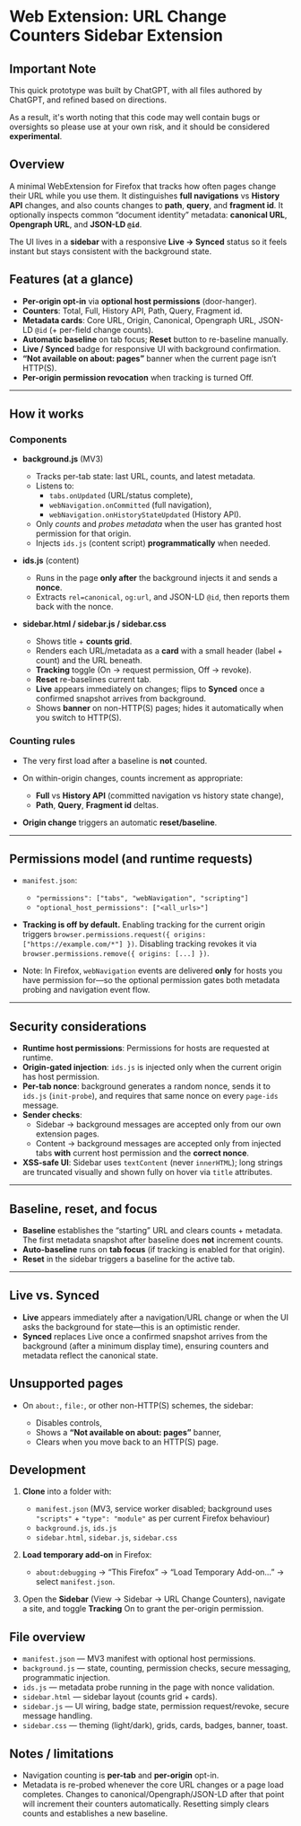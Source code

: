 # Web Extension: URL Change Counters Sidebar Extension

## Important Note

This quick prototype was built by ChatGPT, with all files authored by ChatGPT, and refined based on directions.

As a result, it's worth noting that this code may well contain bugs or oversights so please use at your own risk, and it should be considered **experimental**.


## Overview

A minimal WebExtension for Firefox that tracks how often pages change their URL while you use them. It distinguishes **full navigations** vs **History API** changes, and also counts changes to **path**, **query**, and **fragment id**. It optionally inspects common “document identity” metadata: **canonical URL**, **Opengraph URL**, and **JSON-LD `@id`**.

The UI lives in a **sidebar** with a responsive **Live → Synced** status so it feels instant but stays consistent with the background state.


## Features (at a glance)

* **Per-origin opt-in** via **optional host permissions** (door-hanger).
* **Counters**: Total, Full, History API, Path, Query, Fragment id.
* **Metadata cards**: Core URL, Origin, Canonical, Opengraph URL, JSON-LD `@id` (+ per-field change counts).
* **Automatic baseline** on tab focus; **Reset** button to re-baseline manually.
* **Live / Synced** badge for responsive UI with background confirmation.
* **“Not available on about: pages”** banner when the current page isn’t HTTP(S).
* **Per-origin permission revocation** when tracking is turned Off.

---

## How it works

### Components

* **background.js** (MV3)

  * Tracks per-tab state: last URL, counts, and latest metadata.
  * Listens to:
    * `tabs.onUpdated` (URL/status complete),
    * `webNavigation.onCommitted` (full navigation),
    * `webNavigation.onHistoryStateUpdated` (History API).
  * Only *counts* and *probes metadata* when the user has granted host permission for that origin.
  * Injects `ids.js` (content script) **programmatically** when needed.

* **ids.js** (content)

  * Runs in the page **only after** the background injects it and sends a **nonce**.
  * Extracts `rel=canonical`, `og:url`, and JSON-LD `@id`, then reports them back with the nonce.

* **sidebar.html / sidebar.js / sidebar.css**

  * Shows title + **counts grid**.
  * Renders each URL/metadata as a **card** with a small header (label + count) and the URL beneath.
  * **Tracking** toggle (On → request permission, Off → revoke).
  * **Reset** re-baselines current tab.
  * **Live** appears immediately on changes; flips to **Synced** once a confirmed snapshot arrives from background.
  * Shows **banner** on non-HTTP(S) pages; hides it automatically when you switch to HTTP(S).

### Counting rules

* The very first load after a baseline is **not** counted.
* On within-origin changes, counts increment as appropriate:

  * **Full** vs **History API** (committed navigation vs history state change),
  * **Path**, **Query**, **Fragment id** deltas.
* **Origin change** triggers an automatic **reset/baseline**.

---

## Permissions model (and runtime requests)

* `manifest.json`:

  * `"permissions": ["tabs", "webNavigation", "scripting"]`
  * `"optional_host_permissions": ["<all_urls>"]`
* **Tracking is off by default.**
  Enabling tracking for the current origin triggers `browser.permissions.request({ origins: ["https://example.com/*"] })`.
  Disabling tracking revokes it via `browser.permissions.remove({ origins: [...] })`.
* Note: In Firefox, `webNavigation` events are delivered **only** for hosts you have permission for—so the optional permission gates both metadata probing and navigation event flow.

---

## Security considerations

* **Runtime host permissions**: Permissions for hosts are requested at runtime.
* **Origin-gated injection**: `ids.js` is injected only when the current origin has host permission.
* **Per-tab nonce**: background generates a random nonce, sends it to `ids.js` (`init-probe`), and requires that same nonce on every `page-ids` message.
* **Sender checks**:
  * Sidebar → background messages are accepted only from our own extension pages.
  * Content → background messages are accepted only from injected tabs **with** current host permission and the **correct nonce**.
* **XSS-safe UI**: Sidebar uses `textContent` (never `innerHTML`); long strings are truncated visually and shown fully on hover via `title` attributes.

---

## Baseline, reset, and focus

* **Baseline** establishes the “starting” URL and clears counts + metadata. The first metadata snapshot after baseline does **not** increment counts.
* **Auto-baseline** runs on **tab focus** (if tracking is enabled for that origin).
* **Reset** in the sidebar triggers a baseline for the active tab.

---

## Live vs. Synced

* **Live** appears immediately after a navigation/URL change or when the UI asks the background for state—this is an optimistic render.
* **Synced** replaces Live once a confirmed snapshot arrives from the background (after a minimum display time), ensuring counters and metadata reflect the canonical state.

## Unsupported pages

* On `about:`, `file:`, or other non-HTTP(S) schemes, the sidebar:

  * Disables controls,
  * Shows a **“Not available on about: pages”** banner,
  * Clears when you move back to an HTTP(S) page.

## Development

1. **Clone** into a folder with:

   * `manifest.json` (MV3, service worker disabled; background uses `"scripts"` + `"type": "module"` as per current Firefox behaviour)
   * `background.js`, `ids.js`
   * `sidebar.html`, `sidebar.js`, `sidebar.css`
2. **Load temporary add-on** in Firefox:

   * `about:debugging` → “This Firefox” → “Load Temporary Add-on…” → select `manifest.json`.
3. Open the **Sidebar** (View → Sidebar → URL Change Counters), navigate a site, and toggle **Tracking** On to grant the per-origin permission.

## File overview

* `manifest.json` — MV3 manifest with optional host permissions.
* `background.js` — state, counting, permission checks, secure messaging, programmatic injection.
* `ids.js` — metadata probe running in the page with nonce validation.
* `sidebar.html` — sidebar layout (counts grid + cards).
* `sidebar.js` — UI wiring, badge state, permission request/revoke, secure message handling.
* `sidebar.css` — theming (light/dark), grids, cards, badges, banner, toast.

## Notes / limitations

* Navigation counting is **per-tab** and **per-origin** opt-in.
* Metadata is re-probed whenever the core URL changes or a page load completes. Changes to canonical/Opengraph/JSON-LD after that point will increment their counters automatically. Resetting simply clears counts and establishes a new baseline.

